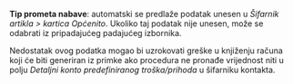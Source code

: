 **Tip prometa nabave**: automatski se predlaže podatak unesen u *Šifarnik artikla > kartica Općenito*. Ukoliko taj podatak  nije unesen, može se odabrati iz pripadajućeg padajućeg izbornika.

Nedostatak ovog podatka mogao bi uzrokovati greške u knjiženju računa koji će biti generiran iz primke ako procedura ne pronađe vrijednost niti u polju *Detaljni konto predefiniranog troška/prihoda* u šifarniku kontakta.